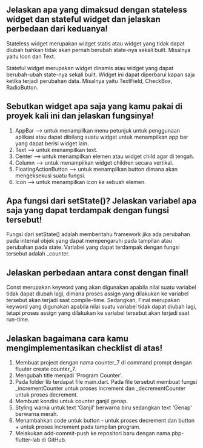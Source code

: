 ## **Jelaskan apa yang dimaksud dengan stateless widget dan stateful widget dan jelaskan perbedaan dari keduanya!**

Stateless widget merupakan widget statis atau widget yang tidak dapat diubah bahkan tidak akan pernah berubah state-nya sekali built. Misalnya yaitu Icon dan Text.

Stateful widget merupakan widget dinamis atau widget yang dapat berubah-ubah state-nya sekali built. Widget ini dapat diperbarui kapan saja ketika terjadi perubahan data. Misalnya yaitu TextField, CheckBox, RadioButton.

## **Sebutkan widget apa saja yang kamu pakai di proyek kali ini dan jelaskan fungsinya!**

1. AppBar --> untuk menampilkan menu petunjuk untuk penggunaan aplikasi atau dapat dibilang suatu widget untuk menampilkan app bar yang dapat berisi widget lain.
2. Text  --> untuk menampilkan text.
3. Center --> untuk menampilkan elemen atau widget child agar di tengah. 
4. Column --> untuk menampilkan widget children secara vertikal.
5. FloatingActionButton --> untuk menampilkan button dimana akan mengeksekusi suatu fungsi.
6. Icon --> untuk menampilkan icon ke sebuah elemen.

## **Apa fungsi dari setState()? Jelaskan variabel apa saja yang dapat terdampak dengan fungsi tersebut!**

Fungsi dari setState() adalah memberitahu framework jika ada perubahan pada internal objek yang dapat mempengaruhi pada tampilan atau perubahan pada state. Variabel yang dapat terdampak dengan fungsi tersebut adalah _counter. 

## **Jelaskan perbedaan antara const dengan final!**

Const merupakan keyword yang akan digunakan apabila nilai suatu variabel tidak dapat diubah lagi, dimana proses assign yang dilakukan ke variabel tersebut akan terjadi saat compile-time. Sedangkan, Final merupakan keyword yang digunakan apabila nilai suatu variabel tidak dapat diubah lagi, tetapi proses assign yang dilakukan ke variabel tersebut akan terjadi saat run-time.

## **Jelaskan bagaimana cara kamu mengimplementasikan checklist di atas!**
1. Membuat project dengan nama counter_7 di command prompt dengan fluuter create counter_7.
2. Mengubah title menjadi 'Program Counter'. 
3. Pada folder lib terdapat file main.dart. Pada file tersebut membuat fungsi _incrementCounter untuk proses increment dan _decrementCounter untuk proses decrement.
4. Membuat kondisi untuk counter ganjil genap.
5. Styling warna untuk text 'Ganjil' berwarna biru sedangkan text 'Genap' berwarna merah.
6. Menambahkan code untuk button - untuk proses decrement dan button + untuk proses increment pada tampilan program.
7. Melakukan add-commit-push ke repositori baru dengan nama pbp-flutter-lab di GitHub.
